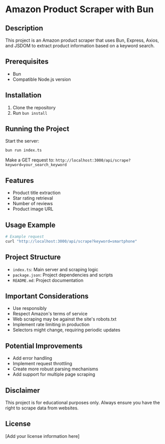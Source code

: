 # Amazon Product Scraper with Bun

## Description
This project is an Amazon product scraper that uses Bun, Express, Axios, and JSDOM to extract product information based on a keyword search.

## Prerequisites
- Bun
- Compatible Node.js version

## Installation
1. Clone the repository
2. Run `bun install`

## Running the Project
Start the server:
```bash
bun run index.ts
```

Make a GET request to:
`http://localhost:3000/api/scrape?keyword=your_search_keyword`

## Features
- Product title extraction
- Star rating retrieval
- Number of reviews
- Product image URL

## Usage Example
```bash
# Example request
curl "http://localhost:3000/api/scrape?keyword=smartphone"
```

## Project Structure
- `index.ts`: Main server and scraping logic
- `package.json`: Project dependencies and scripts
- `README.md`: Project documentation

## Important Considerations
- Use responsibly
- Respect Amazon's terms of service
- Web scraping may be against the site's robots.txt
- Implement rate limiting in production
- Selectors might change, requiring periodic updates

## Potential Improvements
- Add error handling
- Implement request throttling
- Create more robust parsing mechanisms
- Add support for multiple page scraping

## Disclaimer
This project is for educational purposes only. Always ensure you have the right to scrape data from websites.

## License
[Add your license information here]